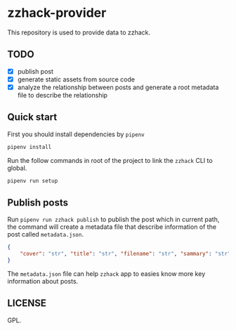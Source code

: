 # zzhack-provider
This repository is used to provide data to zzhack.

## TODO
- [x] publish post
- [x] generate static assets from source code
- [x] analyze the relationship between posts and generate a root metadata file to describe the relationship

## Quick start
First you should install dependencies by `pipenv`

```bash
pipenv install
```

Run the follow commands in root of the project to link the `zzhack` CLI to global.
```bash
pipenv run setup
```

## Publish posts
Run `pipenv run zzhack publish` to publish the post which in current path, the command will create a metadata file that describe information of the post called `metadata.json`.
```json
{
    "cover": "str", "title": "str", "filename": "str", "sammary": "str"
}
```

The `metadata.json` file can help `zzhack` app to easies know more key information about posts.

## LICENSE
GPL.
